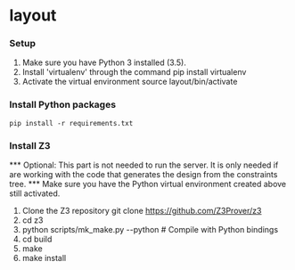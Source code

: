 # layout

### Setup 
1. Make sure you have Python 3 installed (3.5). 
2. Install 'virtualenv' through the command
	pip install virtualenv 
3. Activate the virtual environment
	source layout/bin/activate

### Install Python packages
    pip install -r requirements.txt


### Install Z3 
*** Optional: This part is not needed to run the server. It is only needed if are working with the code that generates the design from the constraints tree.
*** Make sure you have the Python virtual environment created above still activated. 

1. Clone the Z3 repository 
	git clone https://github.com/Z3Prover/z3
2. cd z3
3. python scripts/mk_make.py --python # Compile with Python bindings
4. cd build
5. make
6. make install


